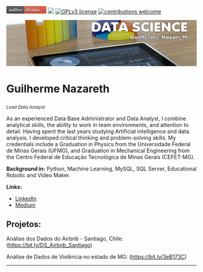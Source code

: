 [![](author-dbagui-red.bmp)](https://www.linkedin.com/in/guilherme-nazareth-1a592021/) 
[![](https://img.shields.io/badge/python-3.7+-blue.svg)](https://www.python.org/downloads/release/python-365/) 
[![GPLv3 license](https://img.shields.io/badge/License-GPLv3-blue.svg)](http://perso.crans.org/besson/LICENSE.html) 
[![contributions welcome](https://img.shields.io/badge/contributions-welcome-brightgreen.svg?style=flat)](https://github.com/carlosfab/data_science/issues)



<p align="center">
  <img src="banner_ds_01.png" >
</p>

# Guilherme Nazareth
<sub>*Lead Data Analyst*</sub>

As an experienced Data Base Administrator and Data Analyst, I combine analytical skills, the ability to work in team environments, and attention to detail. Having spent the last years studying Artificial intelligence and data analysis. I developed critical thinking and problem-solving skills.
My credentials include a Graduation in Physics from the Universidade Federal de Minas Gerais (UFMG), and Graduation in Mechanical Engineering from the Centro Federal de Educação Tecnológica de Minas Gerais (CEFET-MG).

**Background in:** Python, Machine Learning, MySQL, SQL Server, Educational Robotic and Video Maker.

**Links:**
* [LinkedIn](https://www.linkedin.com/in/guilherme-nazareth-1a592021/)
* [Medium](https://www.medium.com)


## Projetos:
Análise dos Dados do Airbnb - Santiago, Chile: (https://bit.ly/DS_Airbnb_Santiago)

Análise de Dados de Violência no estado de MG: (https://bit.ly/3eB173C)



---





